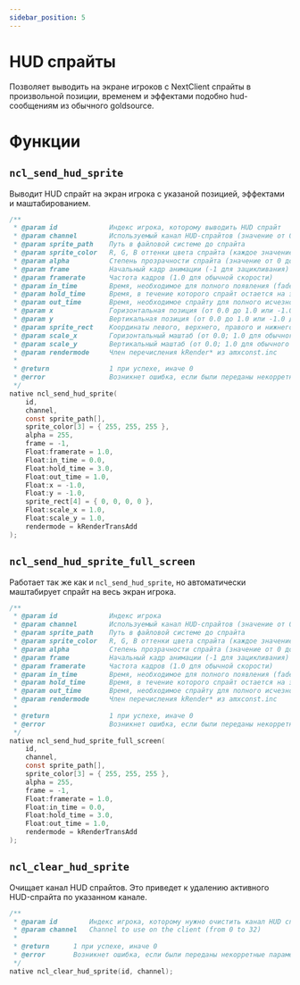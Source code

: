 ```yaml
---
sidebar_position: 5
---
```


# HUD спрайты

Позволяет выводить на экране игроков с NextClient спрайты в произвольной позиции, временем
и эффектами подобно hud-сообщениям из обычного goldsource.

# Функции

## `ncl_send_hud_sprite`

Выводит HUD спрайт на экран игрока с указаной позицией, эффектами и маштабированием.

```c title="Сигнатура"
/**
 * @param id             Индекс игрока, которому выводить HUD спрайт
 * @param channel        Используемый канал HUD-спрайтов (значение от 0 до 31)
 * @param sprite_path    Путь в файловой системе до спрайта
 * @param sprite_color   R, G, B оттенки цвета спрайта (каждое значение от 0 до 255)
 * @param alpha          Степень прозрачности спрайта (значение от 0 до 255)
 * @param frame          Начальный кадр анимации (-1 для зацикливания)
 * @param framerate      Частота кадров (1.0 для обычной скорости)
 * @param in_time        Время, необходимое для полного появления (fade-in)
 * @param hold_time      Время, в течение которого спрайт остается на экране
 * @param out_time       Время, необходимое спрайту для полного исчезновения (fade-out)
 * @param x              Горизонтальная позиция (от 0.0 до 1.0 или -1.0 для центрирования)
 * @param y              Вертикальная позиция (от 0.0 до 1.0 или -1.0 для центрирования)
 * @param sprite_rect    Координаты левого, верхнего, правого и нижнего пикселей прямоугольника спрайта
 * @param scale_x        Горизонтальный маштаб (от 0.0; 1.0 для обычного маштаба)
 * @param scale_y        Вертикальный маштаб (от 0.0; 1.0 для обычного маштаба)
 * @param rendermode     Член перечисления kRender* из amxconst.inc
 *
 * @return               1 при успехе, иначе 0
 * @error                Возникнет ошибка, если были переданы некорретные параметры
 */
native ncl_send_hud_sprite(
    id,
    channel,
    const sprite_path[],
    sprite_color[3] = { 255, 255, 255 },
    alpha = 255,
    frame = -1,
    Float:framerate = 1.0,
    Float:in_time = 0.0,
    Float:hold_time = 3.0,
    Float:out_time = 1.0,
    Float:x = -1.0,
    Float:y = -1.0,
    sprite_rect[4] = { 0, 0, 0, 0 },
    Float:scale_x = 1.0,
    Float:scale_y = 1.0,
    rendermode = kRenderTransAdd
);
```

## `ncl_send_hud_sprite_full_screen`

Работает так же как и `ncl_send_hud_sprite`, но автоматически маштабирует спрайт
на весь экран игрока.

```c title="Сигнатура"
/**
 * @param id             Индекс игрока
 * @param channel        Используемый канал HUD-спрайтов (значение от 0 до 31)
 * @param sprite_path    Путь в файловой системе до спрайта
 * @param sprite_color   R, G, B оттенки цвета спрайта (каждое значение от 0 до 255)
 * @param alpha          Степень прозрачности спрайта (значение от 0 до 255)
 * @param frame          Начальный кадр анимации (-1 для зацикливания)
 * @param framerate      Частота кадров (1.0 для обычной скорости)
 * @param in_time        Время, необходимое для полного появления (fade-in)
 * @param hold_time      Время, в течение которого спрайт остается на экране
 * @param out_time       Время, необходимое спрайту для полного исчезновения (fade-out)
 * @param rendermode     Член перечисления kRender* из amxconst.inc
 *
 * @return               1 при успехе, иначе 0
 * @error                Возникнет ошибка, если были переданы некорретные параметры
 */
native ncl_send_hud_sprite_full_screen(
    id,
    channel,
    const sprite_path[],
    sprite_color[3] = { 255, 255, 255 },
    alpha = 255,
    frame = -1,
    Float:framerate = 1.0,
    Float:in_time = 0.0,
    Float:hold_time = 3.0,
    Float:out_time = 1.0,
    rendermode = kRenderTransAdd
);
```

## `ncl_clear_hud_sprite`

Очищает канал HUD спрайтов. Это приведет к удалению активного HUD-спрайта по указанном канале.

```c title="Сигнатура"
/**
 * @param id		Индекс игрока, которому нужно очистить канал HUD спрайтов
 * @param channel	Channel to use on the client (from 0 to 32)
 *
 * @return		1 при успехе, иначе 0
 * @error		Возникнет ошибка, если были переданы некорретные параметры
 */
native ncl_clear_hud_sprite(id, channel);
```